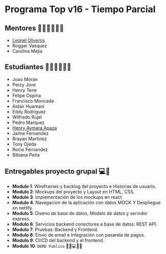 # Programa Top v16 -  Tiempo Parcial

## Mentores 👩🏻‍🏫👨🏼‍🏫
- [Leonel Oliveros](profiles/leonel-oliveros.md)
- Rogger Vasquez
- Carolina Mejia

## Estudiantes 👩🏻‍💻🧑🏼‍💻
- Joao Moran
- Percy Jove
- Henry Tene
- Felipe Ospina
- Francisco Moncada
- Aldair Huamani
- Eddy Rodriguez
- Wilfredo Rujel
- Pedro Marquez
- [Henry Aymara Apaza](profiles/henry-aymara.md)
- Jaime Fernandez
- Brayan Martinez
- Tony Ojeda
- Rocio Fernandez
- Bibiana Peña

## Entregables proyecto grupal 💻🤝

- **Modulo 1**: Wireframes y backlog del proyecto e Historias de usuario.
- **Modulo 2**: Mockups del proyecto y Layout en HTML, CSS.
- **Modulo 3**: Implementación de los mockups en react.
- **Modulo 4**: Navegacion de la aplicación con datos MOCK Y Despliegue en netlify.
- **Modulo 5**: Diseno de base de datos, Modelo de datos y servidor express.
- **Modulo 6**: Servicios backend conectores a base de datos: REST API.
- **Modulo 7**: Pruebas: Backend y Frontend.
- **Modulo 8**: Envio de email e Integración con pasarela de pagos.
- **Modulo 9**: CI/CD del backend y el frontend.
- **Modulo 10**: `DEMO Publico` 🎊🎉💻🎊🎉

